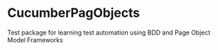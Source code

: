 # CucumberPagObjects

Test package for learning test automation using BDD and Page Object Model Frameworks 

